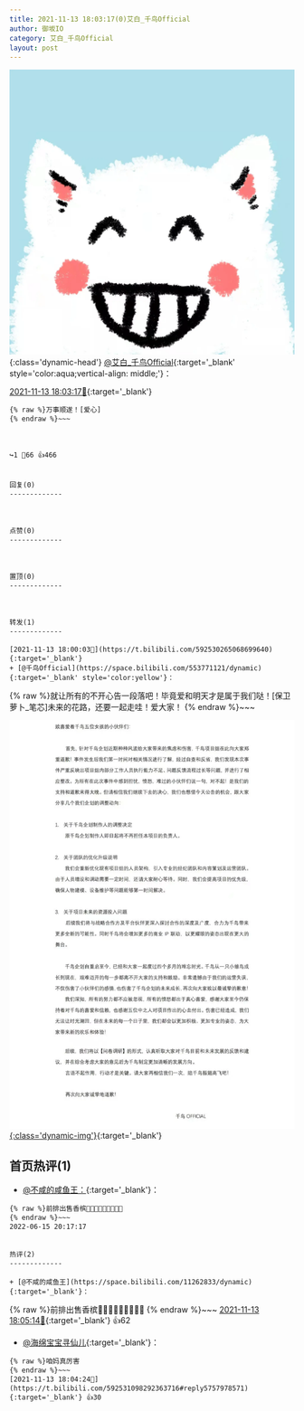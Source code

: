 ```yaml
---
title: 2021-11-13 18:03:17(0)艾白_千鸟Official
author: 御坂IO
category: 艾白_千鸟Official
layout: post
---
```


![img](/images/9ae8b9445fd0665cc014d9080156a45271be73c6.jpg){:class='dynamic-head'}
[@艾白_千鸟Official](https://space.bilibili.com/334537711/dynamic){:target='_blank' style='color:aqua;vertical-align: middle;'}：

[2021-11-13 18:03:17🔗](https://t.bilibili.com/592531098292363716){:target='_blank'}

~~~
{% raw %}万事顺遂！[爱心]
{% endraw %}~~~



↪️1 💬66 👍466


回复(0)
-------------



点赞(0)
-------------



置顶(0)
-------------



转发(1)
-------------

[2021-11-13 18:00:03🔗](https://t.bilibili.com/592530265068699640){:target='_blank'}
+ [@千鸟Official](https://space.bilibili.com/553771121/dynamic){:target='_blank' style='color:yellow'}：
~~~
{% raw %}就让所有的不开心告一段落吧！毕竟爱和明天才是属于我们哒！[保卫萝卜_笔芯]未来的花路，还要一起走哇！爱大家！
{% endraw %}~~~


[![img](/images/5f000ab2799f923ebd4c876ae411160cb5306bdf.jpg){:class='dynamic-img'}](/images/5f000ab2799f923ebd4c876ae411160cb5306bdf.jpg){:target='_blank'}




首页热评(1)
-------------

+ [@不咸的咸鱼王：](https://space.bilibili.com/11262833/dynamic){:target='_blank'}：
~~~
{% raw %}前排出售香槟🍾🍾🍾🍾🍾🍾🍾🍾🍾
{% endraw %}~~~
2022-06-15 20:17:17


热评(2)
-------------

+ [@不咸的咸鱼王](https://space.bilibili.com/11262833/dynamic){:target='_blank'}：
~~~
{% raw %}前排出售香槟🍾🍾🍾🍾🍾🍾🍾🍾🍾
{% endraw %}~~~
[2021-11-13 18:05:14🔗](https://t.bilibili.com/592531098292363716#reply5757981084){:target='_blank'} 👍62
+ [@海绵宝宝寻仙儿](https://space.bilibili.com/49281213/dynamic){:target='_blank'}：
~~~
{% raw %}咱妈真厉害
{% endraw %}~~~
[2021-11-13 18:04:24🔗](https://t.bilibili.com/592531098292363716#reply5757978571){:target='_blank'} 👍30


